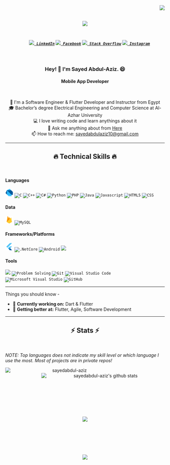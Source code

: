 <img align="right" src="https://visitor-badge.laobi.icu/badge?page_id=sayedabdul-aziz.sayedabdul-aziz">

<h1 align="center">
  <a href="https://git.io/typing-svg">
    <img height="70" src="https://readme-typing-svg.herokuapp.com/?lines=Hello,+There!+👋;I'm+Sayed+Abdul-Aziz..;Nice+to+meet+you!&center=true&size=28">
  </a>
</h1>

<h5 align="center">
  <code> 
    <a href="https://www.linkedin.com/in/sayedabdulaziz/" title="LinkedIn Profile"><img width="22" src="images/linkedin.svg"> LinkedIn</a></code>
  <code><a href="https://www.facebook.com/Sayed3bdul3ziz/" title="Facebook Profile"><img width="22" src="images/facebook.png"> Facebook</a></code>
  <code><a href="https://stackoverflow.com/users/18532005/sayed-abdul-aziz" title="Stack Overflow Profile"><img width="22" src="images/stackoverflow.svg"> Stack Overflow</a></code>
  <code><a href="https://www.instagram.com/sayed3bdul3ziz/" title="Instagram Profile"><img width="22" src="images/instagram.svg"> Instagram</a></code>
</h5>
<br>

<h3 align="center">Hey! 👋 I'm Sayed Abdul-Aziz. 😄 </h3>
<h4 align="center">Mobile App Developer</h4>
<br>
<p align="center">
  📕 I'm a Software Engineer & Flutter Developer and Instructor from Egypt
  <br>
  🎓 Bachelor’s degree Electrical Engineering and Computer Science at Al-Azhar University
  <br>
  💻 I love writing code and learn anythings about it
  <br>
  💬 Ask me anything about from <a href="https://github.com/sayedabdul-aziz/sayedabdul-aziz/issues" title="Issues">Here</a>
  <br>
  📫 How to reach me: <a href="mailto: sayedabdulaziz10@gmail.com">sayedabdulaziz10@gmail.com</a>
</p>
<hr>
<h2 align="center">🔥 Technical Skills 🔥</h2>
<br>

#### Languages

<code><img title="dart" height="25" src="https://raw.githubusercontent.com/github/explore/80688e429a7d4ef2fca1e82350fe8e3517d3494d/topics/dart/dart.png"></code>
<code><img title="C" height="25" src="images/c.svg"></code>
  <code><img title="C++" height="25" src="images/cpp.svg"></code>
  <code><img title="C#" height="25" src="images/cSharp.svg"></code>
  <code><img title="Python" height="25" src="images/python-original.svg"></code>
  <code><img title="PHP" height="25" src="images/php.svg"></code>
   <code><img title="Java" height="25" src="images/java-original.svg"></code>
     <code><img title="Javascript" height="25" src="images/javascript.svg"></code>
  <code><img title="HTML5" height="25" src="images/html5.svg"></code>
  <code><img title="CSS" height="25" src="images/css.svg"></code>


#### Data

<code><img title="firebase" height="25" src="https://raw.githubusercontent.com/github/explore/80688e429a7d4ef2fca1e82350fe8e3517d3494d/topics/firebase/firebase.png"></code>
  <code><img title="MySQL" height="25" src="images/mysql.svg"></code>

#### Frameworks/Platforms

<code><img title="FLUTTER" height="25" src="https://raw.githubusercontent.com/github/explore/cebd63002168a05a6a642f309227eefeccd92950/topics/flutter/flutter.png"></code>
  <code><img title=".NetCore" height="25" src="images/dotnetcore.svg"></code>
    <code><img title="Android" height="25" src="images/android.svg"></code>
<code><img height="25" src="https://www.ambient-it.net/wp-content/uploads/2016/04/wpf-logo-175.png"></code>

#### Tools

<code><img height="25" src="https://cdn.worldvectorlogo.com/logos/gitlab.svg"></code>
<code><img title="Problem Solving" height="25" src="images/problemSolving.png"></code>
  <code><img title="Git" height="25" src="images/git-original.svg"></code>
 <code><img title="Visual Studio Code" height="25" src="images/vscode.png"></code>
  <code><img title="Microsoft Visual Studio" height="25" src="images/visualstudio.png"></code>
    <code><img title="GitHub" height="25" src="images/github.svg"></code>
</p>

---

Things you should know -

- 🔭 <b>Currently working on:</b> Dart & Flutter
- 🌱 <b>Getting better at:</b> Flutter, Agile, Software Development

<hr>
<h2 align="center">⚡ Stats ⚡</h2>
<br>

*NOTE: Top languages does not indicate my skill level or which language I use the most. Most of projects are in private repos!*

<p align=center>
  <div align=center>
      <img align="left" width=390 src="https://github-readme-streak-stats.herokuapp.com/?user=sayedabdul-aziz&theme=react&border=61dafb&hide_border=true" alt="sayedabdul-aziz" />
    </a>
      <img align="right" width=390 src="https://github-readme-stats-git-masterrstaa-rickstaa.vercel.app/api?username=sayedabdul-aziz&show_icons=true&include_all_commits=true&theme=react&count_private=true&hide_border=true" alt="sayedabdul-aziz's github stats" />
    </a>
  </div>
  <br><br><br><br><br><br><br><br><br>
  <div align=center>
      <img width=325 align="center" src="https://github-readme-stats-git-masterrstaa-rickstaa.vercel.app/api/top-langs/?username=sayedabdul-aziz&hide=c%23,powershell,Mathematica,Ruby,Objective-C,Objective-C%2b%2b,Cuda&title_color=61dafb&text_color=ffffff&icon_color=61dafb&bg_color=20232a&langs_count=8&layout=compact&border_color=61dafb&hide_border=true" />
    </a>
  </div>
 <br><br><br><br><br><br>

<div align=center>
      <img  align="center" src="https://github-readme-activity-graph.vercel.app/graph?username=sayedabdul-aziz&bg_color=1c1a23&color=00d5ff&line=1dc0f7&point=ffffff&area=true&hide_border=true" />
    </a>
  </div>

</p>






